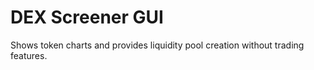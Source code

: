 # DEX Screener GUI

Shows token charts and provides liquidity pool creation without trading features.

